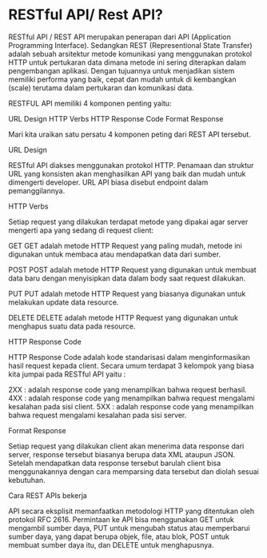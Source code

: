 
<h1> RESTful API/ Rest API? </h1>

RESTful API / REST API merupakan penerapan dari API (Application Programming Interface). Sedangkan REST (Representional State Transfer) adalah sebuah arsitektur metode komunikasi yang menggunakan protokol HTTP untuk pertukaran data dimana metode ini sering diterapkan dalam pengembangan aplikasi. Dengan tujuannya untuk menjadikan sistem memiliki performa yang baik, cepat dan mudah untuk di kembangkan (scale) terutama dalam pertukaran dan komunikasi data.

RESTFUL API memiliki 4 komponen penting yaitu:

URL Design
HTTP Verbs
HTTP Response Code
Format Response

Mari kita uraikan satu persatu 4 komponen peting dari REST API tersebut.

URL Design

RESTful API diakses menggunakan protokol HTTP. Penamaan dan struktur URL yang konsisten akan menghasilkan API yang baik dan mudah untuk dimengerti developer. URL API biasa disebut endpoint dalam pemanggilannya.
 

HTTP Verbs

Setiap request yang dilakukan terdapat metode yang dipakai agar server mengerti apa yang sedang di request client:

GET
GET adalah metode HTTP Request yang paling mudah, metode ini digunakan untuk membaca atau mendapatkan data dari sumber.

POST
POST adalah metode HTTP Request yang digunakan untuk membuat data baru dengan menyisipkan data dalam body saat request dilakukan.

PUT
PUT adalah metode HTTP Request yang biasanya digunakan untuk melakukan update data resource.

DELETE
DELETE adalah metode HTTP Request yang digunakan untuk menghapus suatu data pada resource.

 

HTTP Response Code

HTTP Response Code adalah kode standarisasi dalam menginformasikan hasil request kepada client. Secara umum terdapat 3 kelompok yang biasa kita jumpai pada RESTful API yaitu :
 
2XX : adalah response code yang menampilkan bahwa request berhasil.
4XX : adalah response code yang menampilkan bahwa request mengalami kesalahan pada sisi client.
5XX : adalah response code yang menampilkan bahwa request mengalami kesalahan pada sisi server.
 

Format Response

Setiap request yang dilakukan client akan menerima data response dari server, response tersebut biasanya berupa data XML ataupun JSON. Setelah mendapatkan data response tersebut barulah client bisa menggunakannya dengan cara memparsing data tersebut dan diolah sesuai kebutuhan. 

Cara REST APIs bekerja

API secara eksplisit memanfaatkan metodologi HTTP yang ditentukan oleh protokol RFC 2616. Permintaan ke API bisa menggunakan GET untuk mengambil sumber daya, PUT untuk mengubah status atau memperbarui sumber daya, yang dapat berupa objek, file, atau blok, POST untuk membuat sumber daya itu, dan DELETE untuk menghapusnya.